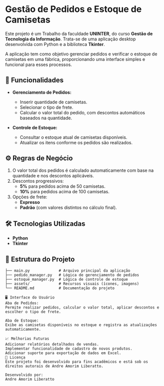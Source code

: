 # Gestão de Pedidos e Estoque de Camisetas  

Este projeto é um Trabalho da faculdade **UNINTER**, do curso **Gestão de Tecnologia da Informação**. Trata-se de uma aplicação desktop desenvolvida com Python e a biblioteca **Tkinter**.  

A aplicação tem como objetivo gerenciar pedidos e verificar o estoque de camisetas em uma fábrica, proporcionando uma interface simples e funcional para esses processos.  

## 🎯 Funcionalidades  
- **Gerenciamento de Pedidos:**  
  - Inserir quantidade de camisetas.  
  - Selecionar o tipo de frete.  
  - Calcular o valor total do pedido, com descontos automáticos baseados na quantidade.  

- **Controle de Estoque:**  
  - Consultar o estoque atual de camisetas disponíveis.  
  - Atualizar os itens conforme os pedidos são realizados.  

## ⚙️ Regras de Negócio  
1. O valor total dos pedidos é calculado automaticamente com base na quantidade e nos descontos aplicáveis.  
2. Descontos progressivos:  
   - **5%** para pedidos acima de 50 camisetas.  
   - **10%** para pedidos acima de 100 camisetas.  
3. Opções de frete:  
   - **Expresso**  
   - **Padrão** (com valores distintos no cálculo final).  

## 🛠️ Tecnologias Utilizadas  
- **Python**  
- **Tkinter**  

## 📂 Estrutura do Projeto  
```plaintext
├── main.py             # Arquivo principal da aplicação  
├── pedido_manager.py   # Lógica de gerenciamento de pedidos  
├── estoque_manager.py  # Lógica de controle de estoque  
├── assets/             # Recursos visuais (ícones, imagens)  
└── README.md           # Documentação do projeto

🖥️ Interface do Usuário
Aba de Pedidos:
Permite realizar pedidos, calcular o valor total, aplicar descontos e escolher o tipo de frete.

Aba de Estoque:
Exibe as camisetas disponíveis no estoque e registra as atualizações automaticamente.

📈 Melhorias Futuras
Adicionar relatórios detalhados de vendas.
Implementar funcionalidade de cadastro de novos produtos.
Adicionar suporte para exportação de dados em Excel.
📜 Licença
Este projeto foi desenvolvido para fins acadêmicos e está sob os direitos autorais de Andre Amorim Liberatto.

Desenvolvido por:
Andre Amorim Liberatto
